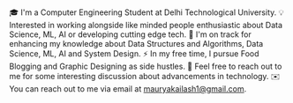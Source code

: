 🎓 I'm a Computer Engineering Student at Delhi Technological University.
💡 Interested in working alongside like minded people enthusiastic about Data Science, ML, AI or developing cutting edge tech.
🌱 I'm on track for enhancing my knowledge about Data Structures and Algorithms, Data Science, ML, AI and System Design.
⚡ In my free time, I pursue Food Blogging and Graphic Designing as side hustles.
💬 Feel free to reach out to me for some interesting discussion about advancements in technology.
✉️ You can reach out to me via email at mauryakailash1@gmail.com.

<!---
kailashmaurya27/kailashmaurya27 is a ✨ special ✨ repository because its `README.md` (this file) appears on your GitHub profile.
You can click the Preview link to take a look at your changes.
--->
